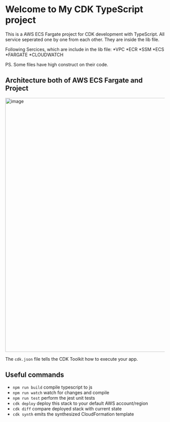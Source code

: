 # Welcome to My CDK TypeScript project

This is a AWS ECS Fargate project for CDK development with TypeScript.
All service seperated one by one from each other. They are inside the lib file.

Following Sercices, which are include in the lib file:
*VPC
*ECR
*SSM
*ECS
*FARGATE
*CLOUDWATCH

PS. Some files have high construct on their code.

## Architecture both of AWS ECS Fargate and Project

<img width="802" alt="image" src="https://user-images.githubusercontent.com/35941394/176315524-c2689dc0-c741-4acc-a6c4-74ea1af85259.png">

The `cdk.json` file tells the CDK Toolkit how to execute your app.

## Useful commands

* `npm run build`   compile typescript to js
* `npm run watch`   watch for changes and compile
* `npm run test`    perform the jest unit tests
* `cdk deploy`      deploy this stack to your default AWS account/region
* `cdk diff`        compare deployed stack with current state
* `cdk synth`       emits the synthesized CloudFormation template


